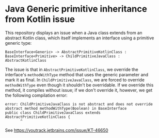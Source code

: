# Java Generic primitive inheritance from Kotlin issue

This repository displays an issue when a Java class extends from an abstract Kotlin class, which itself implements an interface using a primitive generic type:

```
BaseInterface<Generic> -> AbstractPrimitiveKotlinClass : BaseInterface<Primitive> -> ChildPrimitiveJavaClass : AbstractKotlinClass
```

The issue is that in `AbstractPrimitiveKotlinClass`, we override the interface's `methodWithType` method that uses the generic parameter and mark it as final. In `ChildPrimitiveJavaClass`, we are forced to override `methodWithType` even though it shouldn't be overridable. If we override this method, it compiles without issue; if we don't override it, however, we get the following compilation error:

```
error: ChildPrimitiveJavaClass is not abstract and does not override abstract method methodWithType(Boolean) in BaseInterface
public class ChildPrimitiveJavaClass extends AbstractPrimitiveKotlinClass {
       ^
```

See https://youtrack.jetbrains.com/issue/KT-46650
